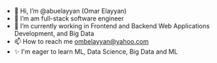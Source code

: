 - 👋 Hi, I’m @abuelayyan (Omar Elayyan)
- 👀 I’m am full-stack software engineer
- 🌱 I’m currently working in Frontend and Backend Web Applications Development, and Big Data
- 📫 How to reach me ombelayyan@yahoo.com
- ✨ I'm eager to learn ML, Data Science, Big Data and ML

<!---
abuelayyan/abuelayyan is a ✨ special ✨ repository because its `README.md` (this file) appears on your GitHub profile.
You can click the Preview link to take a look at your changes.
--->
